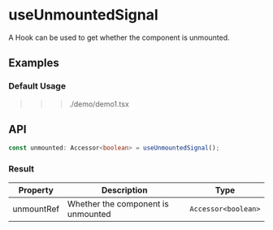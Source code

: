 
# useUnmountedSignal

A Hook can be used to get whether the component is unmounted.

## Examples

### Default Usage

>>> ./demo/demo1.tsx

## API

```typescript
const unmounted: Accessor<boolean> = useUnmountedSignal();
```

### Result

| Property   | Description                        | Type                   |
| ---------- | ---------------------------------- | ---------------------- |
| unmountRef | Whether the component is unmounted | `Accessor<boolean>` |

